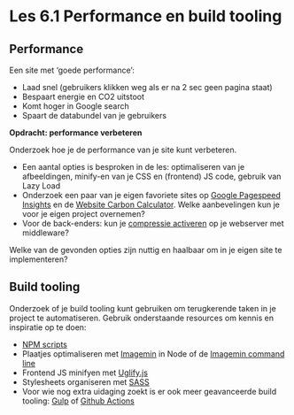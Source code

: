 # Les 6.1 Performance en build tooling

## Performance
Een site met ‘goede performance’:
* Laad snel (gebruikers klikken weg als er na 2 sec geen pagina staat)
* Bespaart energie en CO2 uitstoot
* Komt hoger in Google search
* Spaart de databundel van je gebruikers

**Opdracht: performance verbeteren**

Onderzoek hoe je de performance van je site kunt verbeteren.
* Een aantal opties is besproken in de les: optimaliseren van je afbeeldingen, minify-en van je CSS en (frontend) JS code, gebruik van Lazy Load
* Onderzoek een paar van je eigen favoriete sites op [Google Pagespeed Insights](https://pagespeed.web.dev/) en de [Website Carbon Calculator](https://www.websitecarbon.com/). Welke aanbevelingen kun je voor je eigen project overnemen?
* Voor de back-enders: kun je [compressie activeren](https://www.digitalocean.com/community/tutorials/nodejs-compression) op je webserver met middleware? 

Welke van de gevonden opties zijn nuttig en haalbaar om in je eigen site te implementeren?

## Build tooling
Onderzoek of je build tooling kunt gebruiken om terugkerende taken in je project te automatiseren. Gebruik onderstaande resources om kennis en inspiratie op te doen:
* [NPM scripts](https://dev.to/paulasantamaria/mastering-npm-scripts-2chd)
* Plaatjes optimaliseren met [Imagemin](https://github.com/imagemin/imagemin) in Node of de [Imagemin command line](https://github.com/imagemin/imagemin-cli)
* Frontend JS minifyen met [Uglify.js](https://www.npmjs.com/package/uglify-js)
* Stylesheets organiseren met [SASS](https://sass-lang.com/)
* Voor wie nog extra uidaging zoekt is er ook meer geavanceerde build tooling: [Gulp](https://gulpjs.com/) of [Github Actions](https://docs.github.com/en/actions)
